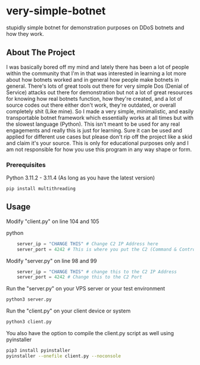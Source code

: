 # very-simple-botnet
stupidly simple botnet for demonstration purposes on DDoS botnets and how they work.

## About The Project
I was basically bored off my mind and lately there has been a lot of people within the community that I'm in that was interested in learning a lot more about how botnets worked and in general how people make botnets in general. There's lots of great tools out there for very simple Dos (Denial of Service) attacks out there for demonstration but not a lot of great resources for knowing how real botnets function, how they're created, and a lot of source codes out there either don't work, they're outdated, or overall completely shit (Like mine). So I made a very simple, minimalistic, and easily transportable botnet framework which essentially works at all times but with the slowest language (Python). This isn't meant to be used for any real engagements and really this is just for learning. Sure it can be used and applied for different use cases but please don't rip off the project like a skid and claim it's your source. This is only for educational purposes only and I am not responsible for how you use this program in any way shape or form.

### Prerequisites

Python 3.11.2 - 3.11.4 (As long as you have the latest version)

```pip install multithreading```

## Usage

Modify "client.py" on line 104 and 105

python
```py
    server_ip = "CHANGE THIS" # Change C2 IP Address here
    server_port = 4242 # This is where you put the C2 (Command & Control server) port here
```

Modify "server.py" on line 98 and 99
```py
    server_ip = "CHANGE THIS" # change this to the C2 IP Address
    server_port = 4242 # Change this to the C2 Port
```

Run the "server.py" on your VPS server or your test environment
```sh
python3 server.py
```

Run the "client.py" on your client device or system
```sh
python3 client.py
```

You also have the option to compile the client.py script as well using pyinstaller

```sh
pip3 install pyinstaller
pyinstaller --onefile client.py --noconsole
```

